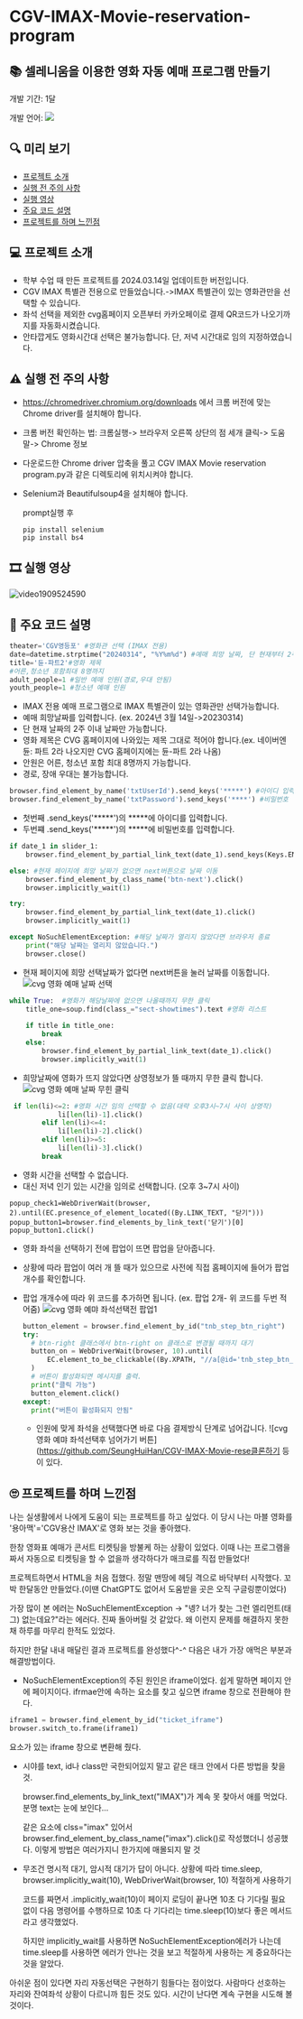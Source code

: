 # CGV-IMAX-Movie-reservation-program
## 📚 셀레니움을 이용한 영화 자동 예매 프로그램 만들기

개발 기간: 1달 

개발 언어: <img src="https://img.shields.io/badge/Python-3776AB?style=for-the-badge&logo=Python&logoColor=white">

## 🔍 미리 보기
- [프로젝트 소개](#💻-프로젝트-소개)
- [실행 전 주의 사항](#실행-전-주의-사항)
- [실행 영상](#실행-영상)
- [주요 코드 설명](#주요-코드-설명)
- [프로젝트를 하며 느낀점](#프로젝트를-하며-느낀점)

## 💻 프로젝트 소개
- 학부 수업 때 만든 프로젝트를 2024.03.14일 업데이트한 버전입니다.
- CGV IMAX 특별관 전용으로 만들었습니다.->IMAX 특별관이 있는 영화관만을 선택할 수 있습니다.
- 좌석 선택을 제외한 cvg홈페이지 오픈부터 카카오페이로 결제 QR코드가 나오기까지를 자동화시켰습니다.
- 안타깝게도 영화시간대 선택은 불가능합니다. 단, 저녁 시간대로 임의 지정하였습니다.

## ⚠ 실행 전 주의 사항
- https://chromedriver.chromium.org/downloads 에서 크롬 버전에 맞는 Chrome driver를 설치해야 합니다.
- 크롬 버전 확인하는 법: 크롬실행-> 브라우저 오른쪽 상단의 점 세개 클릭-> 도움말-> Chrome 정보
- 다운로드한 Chrome driver 압축을 풀고 CGV IMAX Movie reservation program.py과 같은 디렉토리에 위치시켜야 합니다.
- Selenium과 Beautifulsoup4을 설치해야 합니다.
  
  prompt실행 후
  ```
  pip install selenium
  pip install bs4
  ```

## 🎞 실행 영상
![video1909524590](https://github.com/SeungHuiHan/CGV-IMAX-Movie-reservation-program/assets/98226400/0745ff11-4c4d-499b-a18f-593352725bc0)

## 📝 주요 코드 설명
```python
theater='CGV영등포' #영화관 선택 (IMAX 전용)
date=datetime.strptime("20240314", "%Y%m%d") #예매 희망 날짜, 단 현재부터 2주 이내
title='듄-파트2'#영화 제목
#어른,청소년 포함최대 8명까지
adult_people=1 #일반 예매 인원(경로,우대 안됨) 
youth_people=1 #청소년 예매 인원
```
- IMAX 전용 예매 프로그램으로 IMAX 특별관이 있는 영화관만 선택가능합니다.
- 예매 희망날짜를 입력합니다. (ex. 2024년 3월 14일->20230314)
- 단 현재 날짜의 2주 이내 날짜만 가능합니다.
- 영화 제목은 CVG 홈페이지에 나와있는 제목 그대로 적어야 합니다.(ex. 네이버엔 듄: 파트 2라 나오지만 CVG 홈페이지에는 듄-파트 2라 나옴)
- 안원은 어른, 청소년 포함 최대 8명까지 가능합니다.
- 경로, 장애 우대는 불가능합니다.


```python
browser.find_element_by_name('txtUserId').send_keys('*****') #아이디 입력
browser.find_element_by_name('txtPassword').send_keys('****') #비밀번호 입력
```
- 첫번째 .send_keys('*****')의 *****에 아이디를 입력합니다.
- 두번쨰 .send_keys('*****')의 *****에 비밀번호를 입력합니다.


```python
if date_1 in slider_1:
    browser.find_element_by_partial_link_text(date_1).send_keys(Keys.ENTER)

else: #현재 페이지에 희망 날짜가 없으면 next버튼으로 날짜 이동
    browser.find_element_by_class_name('btn-next').click()
    browser.implicitly_wait(1)

try:
    browser.find_element_by_partial_link_text(date_1).click()
    browser.implicitly_wait(1)

except NoSuchElementException: #해당 날짜가 열리지 않았다면 브라우저 종료
    print("해당 날짜는 열리지 않았습니다.")
    browser.close()
```
- 현재 페이지에 희망 선택날짜가 없다면 next버튼을 눌러 날짜를 이동합니다.
![cvg 영화 예매 날짜 선택](https://github.com/SeungHuiHan/CGV-IMAX-Movie-reservation-program/assets/98226400/cb9bbaa2-4838-467a-b985-04147e82c647)


```python
while True:  #영화가 해당날짜에 없으면 나올때까지 무한 클릭
    title_one=soup.find(class_="sect-showtimes").text #영화 리스트
    
    if title in title_one:
        break
    else:
        browser.find_element_by_partial_link_text(date_1).click()
        browser.implicitly_wait(1)
```
- 희망날짜에 영화가 뜨지 않았다면 상영정보가 뜰 때까지 무한 클릭 합니다.
![cvg 영화 예매 날짜 무힌 클릭](https://github.com/SeungHuiHan/CGV-IMAX-Movie-reservation-program/assets/98226400/4bbe9d65-1581-4acd-b790-afc66267bc7b)


``` python
 if len(li)<=2: #영화 시간 임의 선택할 수 없음(대략 오후3시~7시 사이 상영작)
            li[len(li)-1].click()
        elif len(li)<=4:
            li[len(li)-2].click()
        elif len(li)>=5:
            li[len(li)-3].click()
        break
```
- 영화 시간을 선택할 수 없습니다.
- 대신 저녁 인기 있는 시간을 임의로 선택합니다. (오후 3~7시 사이)


```pyhton
popup_check1=WebDriverWait(browser, 2).until(EC.presence_of_element_located((By.LINK_TEXT, "닫기")))
popup_button1=browser.find_elements_by_link_text('닫기')[0]
popup_button1.click()
```
- 영화 좌석을 선택하기 전에 팝업이 뜨면 팝업을 닫아줍니다.
- 상황에 따라 팝업이 여러 개 뜰 때가 있으므로 사전에 직접 홈페이지에 들어가 팝업 개수를 확인합니다.
- 팝업 개개수에 따라 위 코드를 추가하면 됩니다. (ex. 팝업 2개- 위 코드를 두번 적어줌)
![cvg 영화 예먀 좌석선택전 팝업1](https://github.com/SeungHuiHan/CGV-IMAX-Movie-reservation-program/assets/98226400/232b5a66-bb68-49fa-8927-8cd9e494ce26)


  ```python
  button_element = browser.find_element_by_id("tnb_step_btn_right")
  try:
    # btn-right 클래스에서 btn-right on 클래스로 변경될 때까지 대기
    button_on = WebDriverWait(browser, 10).until(
        EC.element_to_be_clickable((By.XPATH, "//a[@id='tnb_step_btn_right' and contains(@class, 'btn-right on')]"))
    )
    # 버튼이 활성화되면 메시지를 출력.
    print("클릭 가능")
    button_element.click()
  except:
    print("버튼이 활성화되지 안됨"
  ```
  - 인원에 맞게 좌석을 선택했다면 바로 다음 결제방식 단계로 넘어갑니다.
![cvg 영화 예먀 좌석선택후 넘어가기 버튼](https://github.com/SeungHuiHan/CGV-IMAX-Movie-rese클론하기 등이 있다.

## 🙄 프로젝트를 하며 느낀점

나는 실생활에서 나에게 도움이 되는 프로젝트를 하고 싶었다. 이 당시 나는 마블 영화를 '용아맥'='CGV용산 IMAX'로 영화 보는 것을 좋아했다.

한창 영화표 예매가 콘서트 티켓팅을 방불케 하는 상황이 있었다. 이때 나는 프로그램을 짜서 자동으로 티켓팅을 할 수 없을까 생각하다가 매크로를 직접 만들었다!

프로젝트하면서 HTML을 처음 접했다. 정말 맨땅에 헤딩 격으로 바닥부터 시작했다. 꼬박 한달동안 만들었다.(이땐 ChatGPT도 없어서 도움받을 곳은 오직 구글링뿐이었다)

가장 많이 본 에러는 NoSuchElementException -> "녱? 너가 찾는 그런 엘리먼트(태그) 없는데요?"라는 에러다. 진짜 돌아버릴 것 같았다. 왜 이런지 문제를 해결하지 못한 채 하루를 마무리 한적도 있었다.

하지만 한달 내내 매달린 결과 프로젝트를 완성했다^-^ 다음은 내가 가장 애먹은 부분과 해결방법이다.

- NoSuchElementException의 주된 원인은 iframe이었다. 쉽게 말하면 페이지 안에 페이지이다. ifrmae안에 속하는 요소를 찾고 싶으면 iframe 창으로 전환해야 한다.
```python
iframe1 = browser.find_element_by_id("ticket_iframe") 
browser.switch_to.frame(iframe1)
```
요소가 있는 iframe 창으로 변환해 줬다.

- 시야를 text, id나 class만 국한되어있지 말고 같은 태크 안에서 다른 방법을 찾을 것.
  
  browser.find_elements_by_link_text("IMAX")가 계속 못 찾아서 애를 먹었다. 분명 text는 눈에 보인다...
  
  같은 요소에  clss="imax" 있어서 browser.find_element_by_class_name("imax").click()로 작성했더니 성공했다. 이렇게 방법은 여러가지니 한가지에 매몰되지 말 것
  
- 무조건 명시적 대기, 암시적 대기가 답이 아니다. 상황에 따라 time.sleep, browser.implicitly_wait(10), WebDriverWait(browser, 10) 적절하게 사용하기
  
  코드를 짜면서 .implicitly_wait(10)이 페이지 로딩이 끝나면 10초 다 기다릴 필요 없이 다음 명령어를 수행하므로 10초 다 기다리는 time.sleep(10)보다 좋은 메서드라고 생각했었다.
  
  하지만 implicitly_wait를 사용하면 NoSuchElementException에러가 나는데 time.sleep를 사용하면 에러가 안나는 것을 보고 적절하게 사용하는 게 중요하다는 것을 알았다.
  

아쉬운 점이 있다면 자리 자동선택은 구현하기 힘들다는 점이었다. 사람마다 선호하는 자리와 잔여좌석 상황이 다르니까 힘든 것도 있다. 시간이 난다면 계속 구현을 시도해 볼 것이다.
